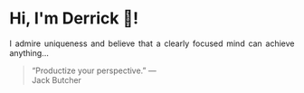 # Hi, I'm Derrick 👋!
<p align="justify">I admire uniqueness and believe that a clearly focused mind can achieve anything...</p> 
<!-- #quote-start -->
<blockquote>&ldquo;Productize your perspective.&rdquo; &mdash; <footer>Jack Butcher</footer></blockquote>
<!-- #quote-end -->
